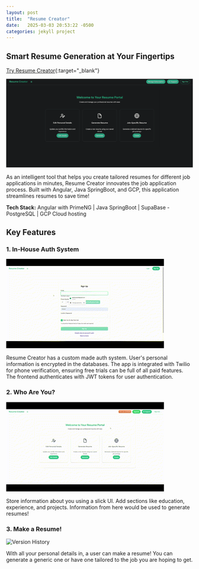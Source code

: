```yaml
---
layout: post
title:  "Resume Creator"
date:   2025-03-03 20:53:22 -0500
categories: jekyll project
---
```


## Smart Resume Generation at Your Fingertips
[Try Resume Creator](https://resume-creator-1002062189342.us-east1.run.app/){:target="_blank"}

![Resume Creator Dashboard](/assets/images/resume_dashboard.png)

As an intelligent tool that helps you create tailored resumes for different job applications in minutes, Resume Creator innovates the job application process. Built with Angular, Java SpringBoot, and GCP, this application streamlines resumes to save time!

**Tech Stack:**
Angular with PrimeNG | Java SpringBoot | SupaBase - PostgreSQL | GCP Cloud hosting

## Key Features

### 1. In-House Auth System
![User Signup](/assets/videos/CreateAccount.gif)

Resume Creator has a custom made auth system. User's personal information is encrypted in the databases. The app is integrated with Twilio for phone verification, ensuring free trials can be full of all paid features. The frontend authenticates with JWT tokens for user authentication.

### 2. Who Are You?
![Personal Details](/assets/videos/PersonalDetails.gif)

Store information about you using a slick UI. Add sections like education, experience, and projects. Information from here would be used to generate resumes!

### 3. Make a Resume!
![Version History](/assets/videos/GenerateResume.gif)

With all your personal details in, a user can make a resume! You can generate a generic one or have one tailored to the job you are hoping to get.